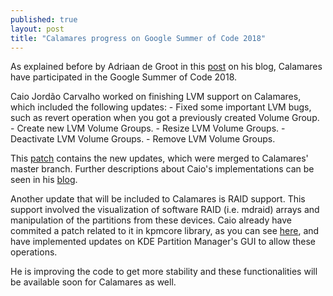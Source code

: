 ```yaml
---
published: true
layout: post
title: "Calamares progress on Google Summer of Code 2018"
---
```

As explained before by Adriaan de Groot 
in this [post](https://euroquis.nl/bobulate/?p=1860) on his blog,
Calamares have participated in the Google Summer of Code 2018.

Caio Jordão Carvalho worked on finishing LVM support
on Calamares, which included the following updates:
    - Fixed some important LVM bugs, such as
    revert operation when you got a previously created Volume Group.
    - Create new LVM Volume Groups.
    - Resize LVM Volume Groups.
    - Deactivate LVM Volume Groups.
    - Remove LVM Volume Groups.

This [patch](https://github.com/calamares/calamares/commit/3b82e655d720179fe62901a620eb0796f50ef1d5) 
contains the new updates,
which were merged to Calamares' master branch.
Further descriptions about Caio's implementations can be 
seen in his [blog](https://carvalho.site/category/gsoc).

Another update that will be included to Calamares is RAID support.
This support involved the visualization of software RAID (i.e. mdraid) arrays
and manipulation of the partitions from these devices. 
Caio already have commited a patch
related to it in kpmcore library, 
as you can see [here](https://cgit.kde.org/kpmcore.git/?h=raid-support), and have
implemented updates on KDE Partition Manager's GUI to allow these operations.

He is improving the code to get more stability and these functionalities
will be available soon for Calamares as well.
